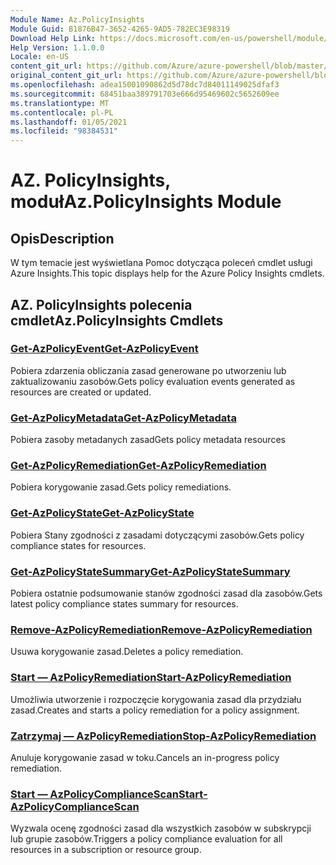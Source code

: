 ```yaml
---
Module Name: Az.PolicyInsights
Module Guid: B1876B47-3652-4265-9AD5-782EC3E98319
Download Help Link: https://docs.microsoft.com/en-us/powershell/module/az.policyinsights
Help Version: 1.1.0.0
Locale: en-US
content_git_url: https://github.com/Azure/azure-powershell/blob/master/src/PolicyInsights/PolicyInsights/help/Az.PolicyInsights.md
original_content_git_url: https://github.com/Azure/azure-powershell/blob/master/src/PolicyInsights/PolicyInsights/help/Az.PolicyInsights.md
ms.openlocfilehash: adea15001090862d5d78dc7d84011149025dfaf3
ms.sourcegitcommit: 68451baa389791703e666d95469602c5652609ee
ms.translationtype: MT
ms.contentlocale: pl-PL
ms.lasthandoff: 01/05/2021
ms.locfileid: "98384531"
---
```

# <span data-ttu-id="0ece7-101">AZ. PolicyInsights, moduł</span><span class="sxs-lookup"><span data-stu-id="0ece7-101">Az.PolicyInsights Module</span></span>
## <span data-ttu-id="0ece7-102">Opis</span><span class="sxs-lookup"><span data-stu-id="0ece7-102">Description</span></span>
<span data-ttu-id="0ece7-103">W tym temacie jest wyświetlana Pomoc dotycząca poleceń cmdlet usługi Azure Insights.</span><span class="sxs-lookup"><span data-stu-id="0ece7-103">This topic displays help for the Azure Policy Insights cmdlets.</span></span>

## <span data-ttu-id="0ece7-104">AZ. PolicyInsights polecenia cmdlet</span><span class="sxs-lookup"><span data-stu-id="0ece7-104">Az.PolicyInsights Cmdlets</span></span>
### [<span data-ttu-id="0ece7-105">Get-AzPolicyEvent</span><span class="sxs-lookup"><span data-stu-id="0ece7-105">Get-AzPolicyEvent</span></span>](Get-AzPolicyEvent.md)
<span data-ttu-id="0ece7-106">Pobiera zdarzenia obliczania zasad generowane po utworzeniu lub zaktualizowaniu zasobów.</span><span class="sxs-lookup"><span data-stu-id="0ece7-106">Gets policy evaluation events generated as resources are created or updated.</span></span>

### [<span data-ttu-id="0ece7-107">Get-AzPolicyMetadata</span><span class="sxs-lookup"><span data-stu-id="0ece7-107">Get-AzPolicyMetadata</span></span>](Get-AzPolicyMetadata.md)
<span data-ttu-id="0ece7-108">Pobiera zasoby metadanych zasad</span><span class="sxs-lookup"><span data-stu-id="0ece7-108">Gets policy metadata resources</span></span>

### [<span data-ttu-id="0ece7-109">Get-AzPolicyRemediation</span><span class="sxs-lookup"><span data-stu-id="0ece7-109">Get-AzPolicyRemediation</span></span>](Get-AzPolicyRemediation.md)
<span data-ttu-id="0ece7-110">Pobiera korygowanie zasad.</span><span class="sxs-lookup"><span data-stu-id="0ece7-110">Gets policy remediations.</span></span>

### [<span data-ttu-id="0ece7-111">Get-AzPolicyState</span><span class="sxs-lookup"><span data-stu-id="0ece7-111">Get-AzPolicyState</span></span>](Get-AzPolicyState.md)
<span data-ttu-id="0ece7-112">Pobiera Stany zgodności z zasadami dotyczącymi zasobów.</span><span class="sxs-lookup"><span data-stu-id="0ece7-112">Gets policy compliance states for resources.</span></span>

### [<span data-ttu-id="0ece7-113">Get-AzPolicyStateSummary</span><span class="sxs-lookup"><span data-stu-id="0ece7-113">Get-AzPolicyStateSummary</span></span>](Get-AzPolicyStateSummary.md)
<span data-ttu-id="0ece7-114">Pobiera ostatnie podsumowanie stanów zgodności zasad dla zasobów.</span><span class="sxs-lookup"><span data-stu-id="0ece7-114">Gets latest policy compliance states summary for resources.</span></span>

### [<span data-ttu-id="0ece7-115">Remove-AzPolicyRemediation</span><span class="sxs-lookup"><span data-stu-id="0ece7-115">Remove-AzPolicyRemediation</span></span>](Remove-AzPolicyRemediation.md)
<span data-ttu-id="0ece7-116">Usuwa korygowanie zasad.</span><span class="sxs-lookup"><span data-stu-id="0ece7-116">Deletes a policy remediation.</span></span>

### [<span data-ttu-id="0ece7-117">Start — AzPolicyRemediation</span><span class="sxs-lookup"><span data-stu-id="0ece7-117">Start-AzPolicyRemediation</span></span>](Start-AzPolicyRemediation.md)
<span data-ttu-id="0ece7-118">Umożliwia utworzenie i rozpoczęcie korygowania zasad dla przydziału zasad.</span><span class="sxs-lookup"><span data-stu-id="0ece7-118">Creates and starts a policy remediation for a policy assignment.</span></span>

### [<span data-ttu-id="0ece7-119">Zatrzymaj — AzPolicyRemediation</span><span class="sxs-lookup"><span data-stu-id="0ece7-119">Stop-AzPolicyRemediation</span></span>](Stop-AzPolicyRemediation.md)
<span data-ttu-id="0ece7-120">Anuluje korygowanie zasad w toku.</span><span class="sxs-lookup"><span data-stu-id="0ece7-120">Cancels an in-progress policy remediation.</span></span>

### [<span data-ttu-id="0ece7-121">Start — AzPolicyComplianceScan</span><span class="sxs-lookup"><span data-stu-id="0ece7-121">Start-AzPolicyComplianceScan</span></span>](Start-AzPolicyComplianceScan.md)
<span data-ttu-id="0ece7-122">Wyzwala ocenę zgodności zasad dla wszystkich zasobów w subskrypcji lub grupie zasobów.</span><span class="sxs-lookup"><span data-stu-id="0ece7-122">Triggers a policy compliance evaluation for all resources in a subscription or resource group.</span></span>

